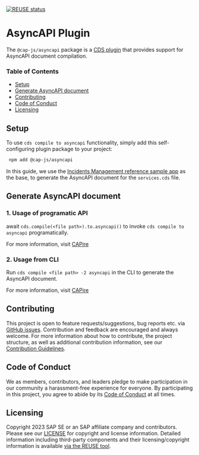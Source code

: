 [![REUSE status]()]()

# AsyncAPI Plugin

The `@cap-js/asyncapi` package is a [CDS plugin](https://cap.cloud.sap/docs/node.js/cds-plugins#cds-plugin-packages) that provides support for AsyncAPI document compilation.

### Table of Contents

- [Setup](#setup)
- [Generate AsyncAPI document](#generate-asyncapi-document)
- [Contributing](#contributing)
- [Code of Conduct](#code-of-conduct)
- [Licensing](#licensing)

## Setup

To use `cds compile to asyncapi` functionality, simply add this self-configuring plugin package to your project:

```sh
 npm add @cap-js/asyncapi
```

In this guide, we use the [Incidents Management reference sample app](https://github.com/cap-js/incidents-app) as the base, to generate the AsyncAPI document for the `services.cds` file.

## Generate AsyncAPI document

### 1. Usage of programatic API

await `cds.compile(<file path>).to.asyncapi()` to invoke `cds compile to asyncapi` programatically.

For more information, visit [CAPire](https://cap.cloud.sap/docs/node.js/cds-compile#to-asyncapi)


### 2. Usage from CLI 

Run `cds compile <file path> -2 asyncapi` in the CLI to generate the AsyncAPI document.

For more information, visit [CAPire](https://cap.cloud.sap/docs/advanced/asyncapi#cli)

## Contributing

This project is open to feature requests/suggestions, bug reports etc. via [GitHub issues](https://github.com/cap-js/asyncapi/issues). Contribution and feedback are encouraged and always welcome. For more information about how to contribute, the project structure, as well as additional contribution information, see our [Contribution Guidelines](CONTRIBUTING.md).

## Code of Conduct

We as members, contributors, and leaders pledge to make participation in our community a harassment-free experience for everyone. By participating in this project, you agree to abide by its [Code of Conduct](CODE_OF_CONDUCT.md) at all times.

## Licensing

Copyright 2023 SAP SE or an SAP affiliate company and contributors. Please see our [LICENSE](LICENSE) for copyright and license information. Detailed information including third-party components and their licensing/copyright information is available [via the REUSE tool]().
